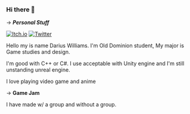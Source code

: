 ### Hi there 👋

-> ***Personal Stuff***

<p><a  href="(https://mib3.itch.io)" target="_blank"><img alt="Itch.io" src="https://img.shields.io/badge/itch.io-%2312100E.svg?&style=for-the-badge&logo=Itch.io&logoColor=pink" /></a> <a href="https://twitter.com/DvexHunter" target="_blank"><img alt="Twitter" src="https://img.shields.io/badge/twitter-%231DA1F2.svg?&style=for-the-badge&logo=twitter&logoColor=white" /></a>
</p>

Hello my is name Darius Williams. I'm Old Dominion student, My major is Game studies and design. 

I'm good with C++ or C#.
I use acceptable with Unity engine and I'm still unstanding unreal engine. 

I love playing video game and anime 

-> **Game Jam** 

I have made w/ a group and without a group.

